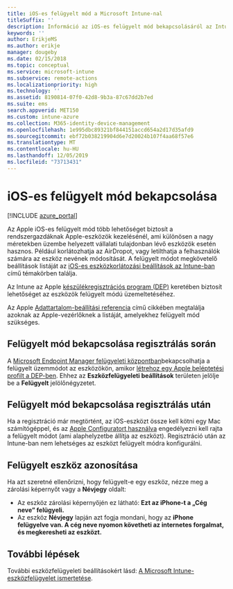 ```yaml
---
title: iOS-es felügyelt mód a Microsoft Intune-nal
titleSuffix: ''
description: Információ az iOS-es felügyelt mód bekapcsolásáról az Intune-ban.
keywords: ''
author: ErikjeMS
ms.author: erikje
manager: dougeby
ms.date: 02/15/2018
ms.topic: conceptual
ms.service: microsoft-intune
ms.subservice: remote-actions
ms.localizationpriority: high
ms.technology: ''
ms.assetid: 8190814-07f0-42d8-9b3a-87c67dd2b7ed
ms.suite: ems
search.appverid: MET150
ms.custom: intune-azure
ms.collection: M365-identity-device-management
ms.openlocfilehash: 1e995dbc89321bf844151accd654a2d17d35afd9
ms.sourcegitcommit: ebf72b038219904d6e7d20024b107f4aa68f57e6
ms.translationtype: MT
ms.contentlocale: hu-HU
ms.lasthandoff: 12/05/2019
ms.locfileid: "73713431"
---
```

# <a name="turn-on-ios-supervised-mode"></a>iOS-es felügyelt mód bekapcsolása


[!INCLUDE [azure_portal](../includes/azure_portal.md)]

Az Apple iOS-es felügyelt mód több lehetőséget biztosít a rendszergazdáknak Apple-eszközök kezelésénél, ami különösen a nagy méretekben üzembe helyezett vállalati tulajdonban lévő eszközök esetén hasznos. Például korlátozhatja az AirDropot, vagy letilthatja a felhasználók számára az eszköz nevének módosítását. A felügyelt módot megkövetelő beállítások listáját az [iOS-es eszközkorlátozási beállítások az Intune-ban](../configuration/device-restrictions-ios.md) című témakörben találja.

Az Intune az Apple [készülékregisztrációs program (DEP)](../enrollment/device-enrollment-program-enroll-ios.md) keretében biztosít lehetőséget az eszközök felügyelt módú üzemeltetéséhez.

Az Apple [Adattartalom-beállítási referencia](http://help.apple.com/configurator/mac/2.4/#/cad5370d089) című cikkében megtalálja azoknak az Apple-vezérlőknek a listáját, amelyekhez felügyelt mód szükséges.

## <a name="turn-on-supervised-mode-during-enrollment"></a>Felügyelt mód bekapcsolása regisztrálás során

A [Microsoft Endpoint Manager felügyeleti központban](https://go.microsoft.com/fwlink/?linkid=2109431)bekapcsolhatja a felügyelt üzemmódot az eszközökön, amikor [létrehoz egy Apple beléptetési profilt a DEP-ben](../enrollment/device-enrollment-program-enroll-ios.md#create-an-apple-enrollment-profile). Ehhez az **Eszközfelügyeleti beállítások** területen jelölje be a **Felügyelt** jelölőnégyzetet.

## <a name="turn-on-supervised-mode-after-enrollment"></a>Felügyelt mód bekapcsolása regisztrálás után

Ha a regisztráció már megtörtént, az iOS-eszközt össze kell kötni egy Mac számítógéppel, és az [Apple Configuratort használva](../enrollment/apple-configurator-enroll-ios.md) engedélyezni kell rajta a felügyelt módot (ami alaphelyzetbe állítja az eszközt). Regisztráció után az Intune-ban nem lehetséges az eszközt felügyelt módra konfigurálni.

## <a name="identify-a-supervised-device"></a>Felügyelt eszköz azonosítása

Ha azt szeretné ellenőrizni, hogy felügyelt-e egy eszköz, nézze meg a zárolási képernyőt vagy a **Névjegy** oldalt:
- Az eszköz zárolási képernyőjén ez látható: **Ezt az iPhone-t a „Cég neve” felügyeli.**
- Az eszköz **Névjegy** lapján azt fogja mondani, hogy az **iPhone felügyelve van. A cég neve nyomon követheti az internetes forgalmat, és megkeresheti az eszközt.**

## <a name="next-steps"></a>További lépések

További eszközfelügyeleti beállításokért lásd: [A Microsoft Intune-eszközfelügyelet ismertetése](device-management.md).
